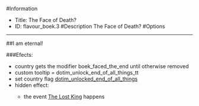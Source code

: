 #Information
 - Title: The Face of Death?
 - ID: flavour_boek.3
#Description
The Face of Death?
#Options

___
##I am eternal!

###Efects:<ul><li>country gets the modifier boek_faced_the_end until otherwise removed</li><li>custom tooltip = dotim_unlock_end_of_all_things_tt</li><li>set country flag [dotim_unlocked_end_of_all_things](../flags/dotim_unlocked_end_of_all_things.md)</li><li>hidden effect:</li><ul><li>the event [The Lost King](../events/the_lost_king.md) happens</li></ul></ul>
